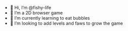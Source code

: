 - 👋 Hi, I’m @fishy-life
- 👀 I’m a 2D browser game
- 🌱 I’m currently learning to eat bubbles
- 💞️ I’m looking to add levels and faws to grow the game

<!---
fishy-life/fishy-life is a ✨ special ✨ repository because its `README.md` (this file) appears on your GitHub profile.
You can click the Preview link to take a look at your changes.
--->
